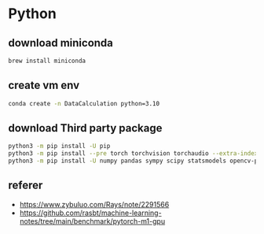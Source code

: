 # Python

## download miniconda

```bash
brew install miniconda
```

## create vm env

```bash
conda create -n DataCalculation python=3.10
```

## download Third party package

```bash 
python3 -m pip install -U pip
python3 -m pip install --pre torch torchvision torchaudio --extra-index-url https://download.pytorch.org/whl/nightly/cpu
python3 -m pip install -U numpy pandas sympy scipy statsmodels opencv-python pillow pyecharts matplotlib scikit-learn jupyterlab blaze plotly
```

## referer
- https://www.zybuluo.com/Rays/note/2291566
- https://github.com/rasbt/machine-learning-notes/tree/main/benchmark/pytorch-m1-gpu

